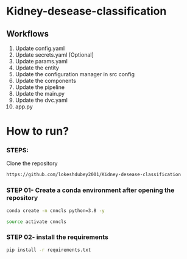# Kidney-desease-classification

## Workflows

1. Update config.yaml
2. Update secrets.yaml [Optional]
3. Update params.yaml
4. Update the entity
5. Update the configuration manager in src config
6. Update the components
7. Update the pipeline 
8. Update the main.py
9. Update the dvc.yaml
10. app.py

# How to run?
### STEPS:

Clone the repository

```bash
https://github.com/lokeshdubey2001/Kidney-desease-classification
```
### STEP 01- Create a conda environment after opening the repository

```bash
conda create -n cnncls python=3.8 -y
```

```bash
source activate cnncls
```


### STEP 02- install the requirements
```bash
pip install -r requirements.txt
```